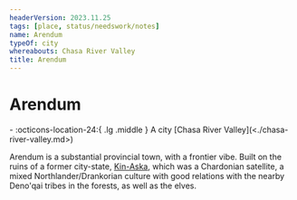 ```yaml
---
headerVersion: 2023.11.25
tags: [place, status/needswork/notes]
name: Arendum
typeOf: city
whereabouts: Chasa River Valley
title: Arendum
---
```

# Arendum
<div class="grid cards ext-narrow-margin ext-one-column" markdown>
-    :octicons-location-24:{ .lg .middle } A city [Chasa River Valley](<./chasa-river-valley.md>)  
</div>


Arendum is a substantial provincial town, with a frontier vibe. Built on the ruins of a former city-state, [Kin-Aska](<./kin-aska.md>), which was a Chardonian satellite, a mixed Northlander/Drankorian culture with good relations with the nearby Deno'qai tribes in the forests, as well as the elves.



